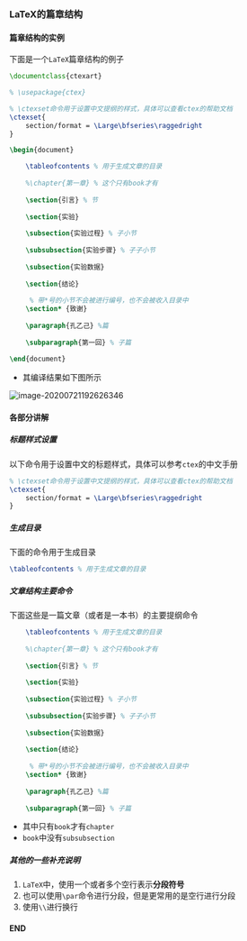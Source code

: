 ### LaTeX的篇章结构



#### 篇章结构的实例

下面是一个`LaTeX`篇章结构的例子

```latex
\documentclass{ctexart}

% \usepackage{ctex}

% \ctexset命令用于设置中文提纲的样式，具体可以查看ctex的帮助文档
\ctexset{
	section/format = \Large\bfseries\raggedright
}

\begin{document}

	\tableofcontents % 用于生成文章的目录
	
	%\chapter{第一章} % 这个只有book才有
	
	\section{引言} % 节
	
	\section{实验} 
	
	\subsection{实验过程} % 子小节
	
	\subsubsection{实验步骤} % 子子小节
	
	\subsection{实验数据}
	
	\section{结论}
	
	 % 带*号的小节不会被进行编号，也不会被收入目录中
	\section* {致谢}
	
	\paragraph{孔乙己} %篇
	
	\subparagraph{第一回} % 子篇
	
\end{document}
```

- 其编译结果如下图所示

![image-20200721192626346](https://cdn.jsdelivr.net/gh/Square-John/Image/img/image-20200721192626346.png)



#### 各部分讲解



##### 标题样式设置

以下命令用于设置中文的标题样式，具体可以参考`ctex`的中文手册

```latex
% \ctexset命令用于设置中文提纲的样式，具体可以查看ctex的帮助文档
\ctexset{
	section/format = \Large\bfseries\raggedright
}
```



##### 生成目录

下面的命令用于生成目录

```latex
\tableofcontents % 用于生成文章的目录
```



##### 文章结构主要命令

下面这些是一篇文章（或者是一本书）的主要提纲命令

```latex
	\tableofcontents % 用于生成文章的目录
	
	%\chapter{第一章} % 这个只有book才有
	
	\section{引言} % 节
	
	\section{实验} 
	
	\subsection{实验过程} % 子小节
	
	\subsubsection{实验步骤} % 子子小节
	
	\subsection{实验数据}
	
	\section{结论}
	
	 % 带*号的小节不会被进行编号，也不会被收入目录中
	\section* {致谢}
	
	\paragraph{孔乙己} %篇
	
	\subparagraph{第一回} % 子篇
```

- 其中只有`book`才有`chapter`
- `book`中没有`subsubsection`



##### 其他的一些补充说明

1. `LaTeX`中，使用一个或者多个空行表示**分段符号**
2. 也可以使用`\par`命令进行分段，但是更常用的是空行进行分段
3. 使用`\\`进行换行



#### END

